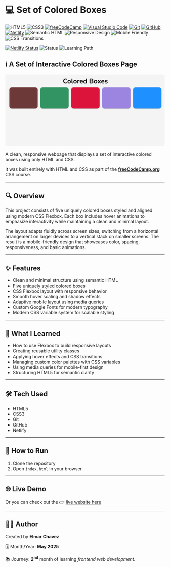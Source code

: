 # 💻 Set of Colored Boxes

![HTML5](https://img.shields.io/badge/HTML5-E34F26?style=for-the-badge&logo=html5&logoColor=white)
![CSS3](https://img.shields.io/badge/CSS3-1572B6?style=for-the-badge&logo=css3&logoColor=white)
[![freeCodeCamp](https://img.shields.io/badge/freeCodeCamp-27273D?style=for-the-badge&logo=freecodecamp&logoColor=white)](https://www.freecodecamp.org/)
[![Visual Studio Code](https://img.shields.io/badge/VS%20Code-007ACC?style=for-the-badge&logo=visual-studio-code&logoColor=white)](https://code.visualstudio.com/)
[![Git](https://img.shields.io/badge/Git-F05032?style=for-the-badge&logo=git&logoColor=white)](https://git-scm.com/)
[![GitHub](https://img.shields.io/badge/GitHub-181717?style=for-the-badge&logo=github&logoColor=white)](https://github.com/)
[![Netlify](https://img.shields.io/badge/Netlify-00C7B7?style=for-the-badge&logo=netlify&logoColor=white)](https://www.netlify.com/)
![Semantic HTML](https://img.shields.io/badge/Semantic%20HTML-ff9800?style=for-the-badge)
![Responsive Design](https://img.shields.io/badge/Responsive%20Design-2196F3?style=for-the-badge&logo=responsive&logoColor=white)
![Mobile Friendly](https://img.shields.io/badge/Mobile%20Friendly-%E2%9C%85-1E293B?style=for-the-badge&logo=responsive-design&logoColor=white)
![CSS Transitions](https://img.shields.io/badge/CSS%20Transitions-%231572B6?style=for-the-badge&logo=css3&logoColor=white)

[![Netlify Status](https://api.netlify.com/api/v1/badges/8072cb4f-1988-492f-8623-09842d7bc848/deploy-status)](https://set-of-colored-boxes-fcc-jiro.netlify.app/)
![Status](https://img.shields.io/badge/status-complete-brightgreen)
![Learning Path](https://img.shields.io/badge/learning%20path-month%202-blue)

## ℹ️ A Set of Interactive Colored Boxes Page

![Screenshot of the project](./screenshot.png)

A clean, responsive webpage that displays a set of interactive colored boxes using only HTML and CSS.

It was built entirely with HTML and CSS as part of the [**freeCodeCamp.org**](https://www.freecodecamp.org/learn/full-stack-developer/) CSS course.

---

## 🔍 Overview

This project consists of five uniquely colored boxes styled and aligned using modern CSS Flexbox. Each box includes hover animations to emphasize interactivity while maintaining a clean and minimal layout.

The layout adapts fluidly across screen sizes, switching from a horizontal arrangement on larger devices to a vertical stack on smaller screens. The result is a mobile-friendly design that showcases color, spacing, responsiveness, and basic animations.

---

## ✨ Features

- Clean and minimal structure using semantic HTML
- Five uniquely styled colored boxes
- CSS Flexbox layout with responsive behavior
- Smooth hover scaling and shadow effects
- Adaptive mobile layout using media queries
- Custom Google Fonts for modern typography
- Modern CSS variable system for scalable styling

---

## 🧠 What I Learned

- How to use Flexbox to build responsive layouts
- Creating reusable utility classes
- Applying hover effects and CSS transitions
- Managing custom color palettes with CSS variables
- Using media queries for mobile-first design
- Structuring HTML5 for semantic clarity

---

## 🛠️ Tech Used

- HTML5
- CSS3
- Git
- GitHub
- Netlify

---

## 🚀 How to Run

1. Clone the repository
2. Open `index.html` in your browser

---

## 🌐 Live Demo

Or you can check out the 👉 [live website here](https://set-of-colored-boxes-fcc-jiro.netlify.app/)

---

## 🧑‍💻 Author

Created by **Elmar Chavez**

🗓️ Month/Year: **May 2025**

📚 Journey: **2<sup>nd</sup>** month of learning _frontend web development_.
